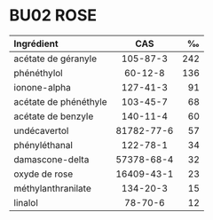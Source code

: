 # BU02 ROSE

| Ingrédient             | CAS                  | ‰       |
| :--------------------- | :------------------: | ------: |
| acétate de géranyle    | 105-87-3             | 242     |
| phénéthylol            | 60-12-8              | 136     |
| ionone-alpha           | 127-41-3             | 91      |
| acétate de phénéthyle  | 103-45-7             | 68      |
| acétate de benzyle     | 140-11-4             | 60      |
| undécavertol           | 81782-77-6           | 57      |
| phényléthanal          | 122-78-1             | 34      |
| damascone-delta        | 57378-68-4           | 32      |
| oxyde de rose          | 16409-43-1           | 23      |
| méthylanthranilate     | 134-20-3             | 15      |
| linalol                | 78-70-6              | 12      |

